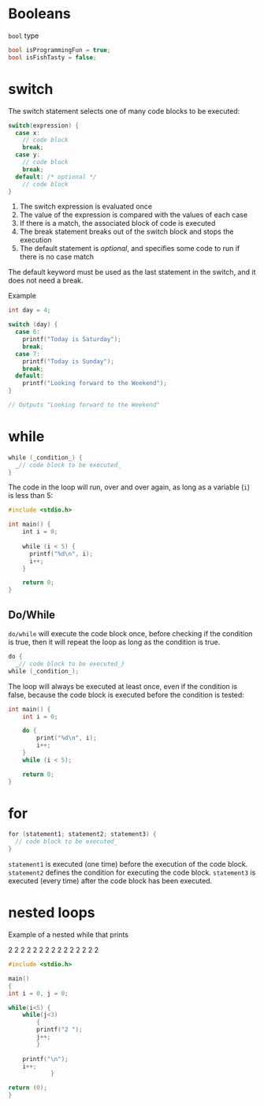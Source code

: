 # Booleans

`bool` type

```c
bool isProgrammingFun = true;
bool isFishTasty = false;
```

# switch

The switch statement selects one of many code blocks to be executed:

```c
switch(expression) {
  case x:
    // code block
    break;
  case y:
    // code block
    break;
  default: /* optional */
    // code block
}
```

1. The switch expression is evaluated once
2. The value of the expression is compared with the values of each case
3. If there is a match, the associated block of code is executed
4. The break statement breaks out of the switch block and stops the execution
5. The default statement is *optional*, and specifies some code to run if there is no case match

The default keyword must be used as the last statement in the switch, and it does not need a break.

Example 

```c
int day = 4;

switch (day) {
  case 6:
    printf("Today is Saturday");
    break;
  case 7:
    printf("Today is Sunday");
    break;
  default:
    printf("Looking forward to the Weekend");
}

// Outputs "Looking forward to the Weekend"
```

# while

```C
while (_condition_) {  
  _// code block to be executed_  
}
```

The code in the loop will run, over and over again, as long as a variable (`i`) is less than 5:

```C
#include <stdio.h>

int main() {
	int i = 0;  
  
	while (i < 5) {  
	  printf("%d\n", i);  
	  i++;  
	}

	return 0;
}
```

## Do/While

`do/while` will execute the code block once, before checking if the condition is true, then it will repeat the loop as long as the condition is true.

```C
do {  
  _// code block to be executed_}  
while (_condition_);
```

The loop will always be executed at least once, even if the condition is false, because the code block is executed before the condition is tested:

```C
int main() {
	int i = 0;

	do {
		print("%d\n", i);
		i++;
	}
	while (i < 5);

	return 0;
}
```


# for

```c
for (statement1; statement2; statement3) {  
  // code block to be executed_  
}
```

`statement1` is executed (one time) before the execution of the code block.
`statement2` defines the condition for executing the code block.
`statement3` is executed (every time) after the code block has been executed.

# nested loops

Example of a nested while that prints

2 2 2 
2 2 2 
2 2 2 
2 2 2 
2 2 2 

```c
#include <stdio.h>

main()
{
int i = 0, j = 0;

while(i<5) {
	while(j<3)
		{
		printf("2 ");
		j++;
		}
	
	printf("\n");
	i++;
			}

return (0);
}
```